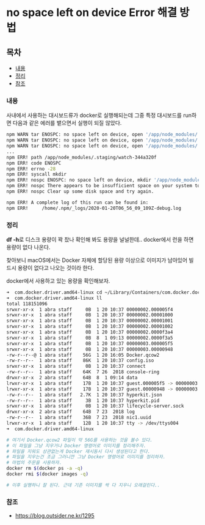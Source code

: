 # no space left on device Error 해결 방법

## 목차

- [내용](no_space_left_on_device_error.md#%EB%82%B4%EC%9A%A9)
- [정리](no_space_left_on_device_error.md#%EC%A0%95%EB%A6%AC)
- [참조](no_space_left_on_device_error.md#%EC%B0%B8%EC%A1%B0)

### 내용

사내에서 사용하는 대시보드류가 docker로 실행해되는데 그중 특정 대시보드를 run하면 다음과 같은 에러를 뱉으면서 실행이 되질 않았다.

``` bash
npm WARN tar ENOSPC: no space left on device, open '/app/node_modules/.staging/node-notifier-28c86365/vendor/notifu/notifu.exe'
npm WARN tar ENOSPC: no space left on device, open '/app/node_modules/.staging/lodash-5c8f0c91/object.js'
npm WARN tar ENOSPC: no space left on device, open '/app/node_modules/.staging/async-ba5de1c7/selectSeries.js'
...
npm ERR! path /app/node_modules/.staging/watch-344a320f
npm ERR! code ENOSPC
npm ERR! errno -28
npm ERR! syscall mkdir
npm ERR! nospc ENOSPC: no space left on device, mkdir '/app/node_modules/.staging/watch-344a320f'
npm ERR! nospc There appears to be insufficient space on your system to finish.
npm ERR! nospc Clear up some disk space and try again.

npm ERR! A complete log of this run can be found in:
npm ERR!     /home/.npm/_logs/2020-01-20T06_56_09_109Z-debug.log
```

### 정리

**df -h**로 디스크 용량이 꽉 찼나 확인해 봐도 용량을 널널한데.. docker에서 런을 하면 용량이 없다 나온다.

찾아보니 macOS에서는 Docker 자체에 할당된 용량 이상으로 이미지가 남아있어 빌드시 용량이 없다고 나오는 것이라 한다.

docker에서 사용하고 있는 용량을 확인해보자.

``` bash
➜  com.docker.driver.amd64-linux cd ~/Library/Containers/com.docker.docker/Data/com.docker.driver.amd64-linux
➜  com.docker.driver.amd64-linux ll
total 118151096
srwxr-xr-x  1 abra staff     0B  1 20 10:37 00000002.000005f4
srwxr-xr-x  1 abra staff     0B  1 20 10:37 00000002.00001000
srwxr-xr-x  1 abra staff     0B  1 20 10:37 00000002.00001001
srwxr-xr-x  1 abra staff     0B  1 20 10:37 00000002.00001002
srwxr-xr-x  1 abra staff     0B  1 20 10:37 00000002.0000f3a4
srwxr-xr-x  1 abra staff     0B  8  1 09:13 00000002.0000f3a5
srwxr-xr-x  1 abra staff     0B  1 20 10:37 00000003.000005f5
srwxr-xr-x  1 abra staff     0B  1 20 10:37 00000003.00000948
-rw-r--r--@ 1 abra staff    56G  1 20 16:05 Docker.qcow2
-rw-r--r--  1 abra staff    86K  1 20 10:37 config.iso
srwxr-xr-x  1 abra staff     0B  1 20 10:37 connect
-rw-r--r--  1 abra staff    64K  7 26  2018 console-ring
drwxr-xr-x  2 abra staff    64B  8  1 09:14 data
lrwxr-xr-x  1 abra staff    17B  1 20 10:37 guest.000005f5 -> 00000003.000005f5
lrwxr-xr-x  1 abra staff    17B  1 20 10:37 guest.00000948 -> 00000003.00000948
-rw-r--r--  1 abra staff   2.7K  1 20 10:37 hyperkit.json
-rw-r--r--  1 abra staff     3B  1 20 10:37 hyperkit.pid
srwxr-xr-x  1 abra staff     0B  1 20 10:37 lifecycle-server.sock
drwxr-xr-x  2 abra staff    64B  7 23  2018 log
-rw-r--r--  1 abra staff    36B  7 23  2018 nic1.uuid
lrwxr-xr-x  1 abra staff    12B  1 20 10:37 tty -> /dev/ttys004
➜  com.docker.driver.amd64-linux

# 여기서 Docker.qcow2 파일이 약 56G를 사용하는 것을 볼수 있다.
# 이 파일을 그냥 지우거나 Docker 명령어로 이미지를 정리해주자.
# 파일을 지워도 상관없는게 Docker 재시동시 다시 생성된다고 한다.
# 파일을 지우는건 조금 그러니깐 그냥 Docker 명령어로 이미지를 정리하자.
# 마법의 주문을 사용하자.
docker rm $(docker ps -a -q)
docker rmi $(docker images -q)

# 이후 실행하니 잘 된다. 근데 기존 이미지를 싹 다 지우니 오래걸린다..
```

### 참조

- https://blog.outsider.ne.kr/1295

